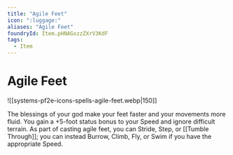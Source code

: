 ```yaml
---
title: "Agile Feet"
icon: ":luggage:"
aliases: "Agile Feet"
foundryId: Item.pHNAGxzzZXrV3KdF
tags:
  - Item
---
```


# Agile Feet
![[systems-pf2e-icons-spells-agile-feet.webp|150]]

The blessings of your god make your feet faster and your movements more fluid. You gain a +5-foot status bonus to your Speed and ignore difficult terrain. As part of casting agile feet, you can Stride, Step, or [[Tumble Through]]; you can instead Burrow, Climb, Fly, or Swim if you have the appropriate Speed.
